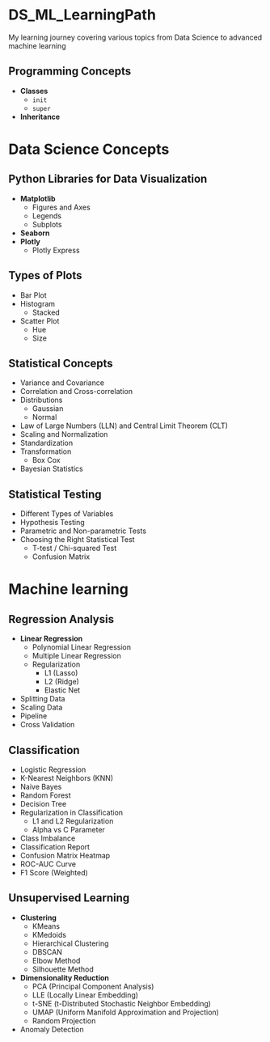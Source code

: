 # DS_ML_LearningPath
My learning journey covering various topics from Data Science to advanced machine learning

## Programming Concepts
- **Classes**
  - `init`
  - `super`
- **Inheritance**
  
# Data Science Concepts

## Python Libraries for Data Visualization
- **Matplotlib**
  - Figures and Axes
  - Legends
  - Subplots
- **Seaborn**
- **Plotly**
  - Plotly Express

## Types of Plots
- Bar Plot
- Histogram
  - Stacked
- Scatter Plot
  - Hue
  - Size

## Statistical Concepts
- Variance and Covariance
- Correlation and Cross-correlation
- Distributions
  - Gaussian
  - Normal
- Law of Large Numbers (LLN) and Central Limit Theorem (CLT)
- Scaling and Normalization
- Standardization
- Transformation
  - Box Cox
- Bayesian Statistics

## Statistical Testing
- Different Types of Variables
- Hypothesis Testing
- Parametric and Non-parametric Tests
- Choosing the Right Statistical Test
  - T-test / Chi-squared Test
  - Confusion Matrix

# Machine learning
## Regression Analysis
- **Linear Regression**
  - Polynomial Linear Regression
  - Multiple Linear Regression
  - Regularization
    - L1 (Lasso)
    - L2 (Ridge)
    - Elastic Net
- Splitting Data
- Scaling Data
- Pipeline
- Cross Validation

## Classification
- Logistic Regression
- K-Nearest Neighbors (KNN)
- Naive Bayes
- Random Forest
- Decision Tree
- Regularization in Classification
  - L1 and L2 Regularization
  - Alpha vs C Parameter
- Class Imbalance
- Classification Report
- Confusion Matrix Heatmap
- ROC-AUC Curve
- F1 Score (Weighted)

## Unsupervised Learning
- **Clustering**
  - KMeans
  - KMedoids
  - Hierarchical Clustering
  - DBSCAN
  - Elbow Method
  - Silhouette Method
- **Dimensionality Reduction**
  - PCA (Principal Component Analysis)
  - LLE (Locally Linear Embedding)
  - t-SNE (t-Distributed Stochastic Neighbor Embedding)
  - UMAP (Uniform Manifold Approximation and Projection)
  - Random Projection
- Anomaly Detection

